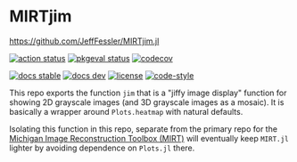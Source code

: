 # MIRTjim

https://github.com/JeffFessler/MIRTjim.jl

[![action status][action-img]][action-url]
[![pkgeval status][pkgeval-img]][pkgeval-url]
[![codecov][codecov-img]][codecov-url]
<!--
[![coveralls][coveralls-img]][coveralls-url]
[![Coverage](https://coveralls.io/repos/github/JeffFessler/MIRTjim.jl/badge.svg?branch=main)]
(https://coveralls.io/github/JeffFessler/MIRTjim.jl?branch=main)
-->
[![docs stable][docs-stable-img]][docs-stable-url]
[![docs dev][docs-dev-img]][docs-dev-url]
[![license][license-img]][license-url]
[![code-style][code-blue-img]][code-blue-url]

This repo exports the function `jim` that is a "jiffy image display" function
for showing 2D grayscale images
(and 3D grayscale images as a mosaic).
It is basically a wrapper around `Plots.heatmap`
with natural defaults.

Isolating this function in this repo,
separate from the primary repo
for the
[Michigan Image Reconstruction Toolbox (MIRT)](https://github.com/JeffFessler/MIRT.jl)
will eventually keep
`MIRT.jl` lighter
by avoiding dependence on `Plots.jl` there.

<!-- URLs -->

[action-img]: https://github.com/JeffFessler/MIRTjim.jl/workflows/CI/badge.svg
[action-url]: https://github.com/JeffFessler/MIRTjim.jl/actions
[build-img]: https://github.com/JeffFessler/MIRTjim.jl/workflows/CI/badge.svg?branch=main
[build-url]: https://github.com/JeffFessler/MIRTjim.jl/actions?query=workflow%3ACI+branch%3Amain
[pkgeval-img]: https://juliaci.github.io/NanosoldierReports/pkgeval_badges/M/MIRTjim.svg
[pkgeval-url]: https://juliaci.github.io/NanosoldierReports/pkgeval_badges/M/MIRTjim.html
[code-blue-img]: https://img.shields.io/badge/code%20style-blue-4495d1.svg
[code-blue-url]: https://github.com/invenia/BlueStyle
[codecov-img]: https://codecov.io/github/JeffFessler/MIRTjim.jl/coverage.svg?branch=main
[codecov-url]: https://codecov.io/github/JeffFessler/MIRTjim.jl?branch=main
[coveralls-img]: https://coveralls.io/repos/JeffFessler/MIRTjim.jl/badge.svg?branch=main
[coveralls-url]: https://coveralls.io/github/JeffFessler/MIRTjim.jl?branch=main
[docs-stable-img]: https://img.shields.io/badge/docs-stable-blue.svg
[docs-stable-url]: https://JeffFessler.github.io/MIRTjim.jl/stable
[docs-dev-img]: https://img.shields.io/badge/docs-dev-blue.svg
[docs-dev-url]: https://JeffFessler.github.io/MIRTjim.jl/dev
[license-img]: http://img.shields.io/badge/license-MIT-brightgreen.svg?style=flat
[license-url]: LICENSE
<!--
[travis-img]: https://travis-ci.org/JeffFessler/MIRTjim.jl.svg?branch=main
[travis-url]: https://travis-ci.org/JeffFessler/MIRTjim.jl
-->
